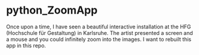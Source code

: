 # python_ZoomApp
Once upon a time, I have seen a beautiful interactive installation at the HFG (Hochschule für Gestaltung) in Karlsruhe. The artist presented a screen and a mouse and you could infinitely zoom into the images. I want to rebuilt this app in this repo.
